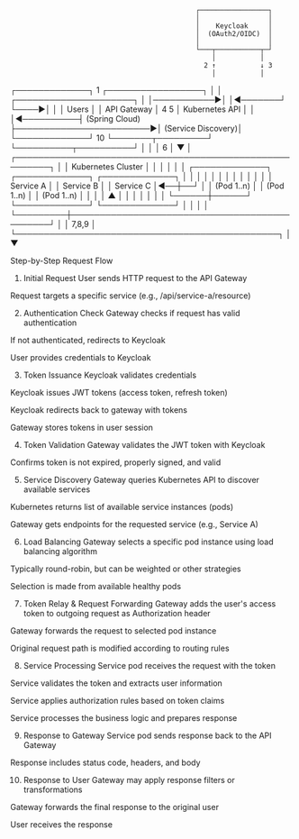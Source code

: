                                                   ┌─────────────────┐
                                                  │                 │
                                                  │    Keycloak     │
                                                  │  (OAuth2/OIDC)  │
                                                  │                 │
                                                  └───┬───────────┬─┘
                                                      │           │
                                                    2 ↑           ↓ 3
                                                      │           │
┌─────────────┐     1     ┌─────────────────┐        │           │     ┌─────────────────────┐
│             │───────────►│                 │◄───────┘           └────►│                     │
│    Users    │           │   API Gateway   │    4                5    │  Kubernetes API     │
│             │◄──────────┤ (Spring Cloud)  ├────────────────────────►│  (Service Discovery)│
└─────────────┘     10    └───────┬─────────┘                          └──────────┬──────────┘
                                  │                                               │
                                  │ 6                                             │
                                  ▼                                               │
                      ┌────────────────────────────────────────────────────────┐  │
                      │                  Kubernetes Cluster                    │  │
                      │                                                        │  │
                      │  ┌─────────────┐   ┌─────────────┐   ┌─────────────┐   │  │
                      │  │             │   │             │   │             │   │  │
                      │  │ Service A   │   │ Service B   │   │ Service C   │◄──┼──┘
                      │  │ (Pod 1..n)  │   │ (Pod 1..n)  │   │ (Pod 1..n)  │   │
                      │  │      ▲      │   │             │   │             │   │
                      │  └──────┼──────┘   └─────────────┘   └─────────────┘   │
                      │         │                                              │
                      └─────────┼──────────────────────────────────────────────┘
                                │
                                │ 7,8,9
                                │
                                └───────────────────────────────────────────────┐
                                                                                │
                                                                                ▼


Step-by-Step Request Flow
1. Initial Request
User sends HTTP request to the API Gateway

Request targets a specific service (e.g., /api/service-a/resource)

2. Authentication Check
Gateway checks if request has valid authentication

If not authenticated, redirects to Keycloak

User provides credentials to Keycloak

3. Token Issuance
Keycloak validates credentials

Keycloak issues JWT tokens (access token, refresh token)

Keycloak redirects back to gateway with tokens

Gateway stores tokens in user session

4. Token Validation
Gateway validates the JWT token with Keycloak

Confirms token is not expired, properly signed, and valid

5. Service Discovery
Gateway queries Kubernetes API to discover available services

Kubernetes returns list of available service instances (pods)

Gateway gets endpoints for the requested service (e.g., Service A)

6. Load Balancing
Gateway selects a specific pod instance using load balancing algorithm

Typically round-robin, but can be weighted or other strategies

Selection is made from available healthy pods

7. Token Relay & Request Forwarding
Gateway adds the user's access token to outgoing request as Authorization header

Gateway forwards the request to selected pod instance

Original request path is modified according to routing rules

8. Service Processing
Service pod receives the request with the token

Service validates the token and extracts user information

Service applies authorization rules based on token claims

Service processes the business logic and prepares response

9. Response to Gateway
Service pod sends response back to the API Gateway

Response includes status code, headers, and body

10. Response to User
Gateway may apply response filters or transformations

Gateway forwards the final response to the original user

User receives the response
